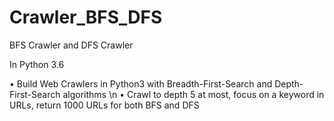 # Crawler_BFS_DFS

BFS Crawler and DFS Crawler

In Python 3.6

• Build Web Crawlers in Python3 with Breadth-First-Search and Depth-First-Search algorithms \n
• Crawl to depth 5 at most, focus on a keyword in URLs, return 1000 URLs for both BFS and DFS
